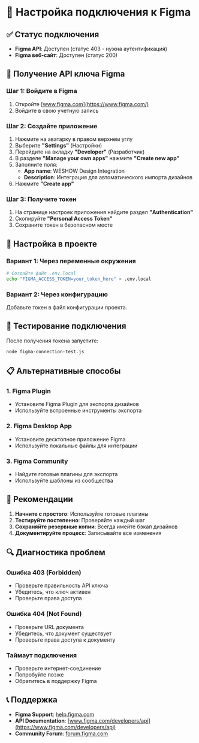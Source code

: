 # 🎨 Настройка подключения к Figma

## ✅ Статус подключения
- **Figma API**: Доступен (статус 403 - нужна аутентификация)
- **Figma веб-сайт**: Доступен (статус 200)

## 🔑 Получение API ключа Figma

### Шаг 1: Войдите в Figma
1. Откройте [www.figma.com](https://www.figma.com/)
2. Войдите в свою учетную запись

### Шаг 2: Создайте приложение
1. Нажмите на аватарку в правом верхнем углу
2. Выберите **"Settings"** (Настройки)
3. Перейдите на вкладку **"Developer"** (Разработчик)
4. В разделе **"Manage your own apps"** нажмите **"Create new app"**
5. Заполните поля:
   - **App name**: WESHOW Design Integration
   - **Description**: Интеграция для автоматического импорта дизайнов
6. Нажмите **"Create app"**

### Шаг 3: Получите токен
1. На странице настроек приложения найдите раздел **"Authentication"**
2. Скопируйте **"Personal Access Token"**
3. Сохраните токен в безопасном месте

## 🔧 Настройка в проекте

### Вариант 1: Через переменные окружения
```bash
# Создайте файл .env.local
echo "FIGMA_ACCESS_TOKEN=your_token_here" > .env.local
```

### Вариант 2: Через конфигурацию
Добавьте токен в файл конфигурации проекта.

## 🚀 Тестирование подключения

После получения токена запустите:
```bash
node figma-connection-test.js
```

## 📋 Альтернативные способы

### 1. Figma Plugin
- Установите Figma Plugin для экспорта дизайнов
- Используйте встроенные инструменты экспорта

### 2. Figma Desktop App
- Установите десктопное приложение Figma
- Используйте локальные файлы для интеграции

### 3. Figma Community
- Найдите готовые плагины для экспорта
- Используйте шаблоны из сообщества

## 🎯 Рекомендации

1. **Начните с простого**: Используйте готовые плагины
2. **Тестируйте постепенно**: Проверяйте каждый шаг
3. **Сохраняйте резервные копии**: Всегда имейте бэкап дизайнов
4. **Документируйте процесс**: Записывайте все изменения

## 🔍 Диагностика проблем

### Ошибка 403 (Forbidden)
- Проверьте правильность API ключа
- Убедитесь, что ключ активен
- Проверьте права доступа

### Ошибка 404 (Not Found)
- Проверьте URL документа
- Убедитесь, что документ существует
- Проверьте права доступа к документу

### Таймаут подключения
- Проверьте интернет-соединение
- Попробуйте позже
- Обратитесь в поддержку Figma

## 📞 Поддержка

- **Figma Support**: [help.figma.com](https://help.figma.com)
- **API Documentation**: [www.figma.com/developers/api](https://www.figma.com/developers/api)
- **Community Forum**: [forum.figma.com](https://forum.figma.com)





